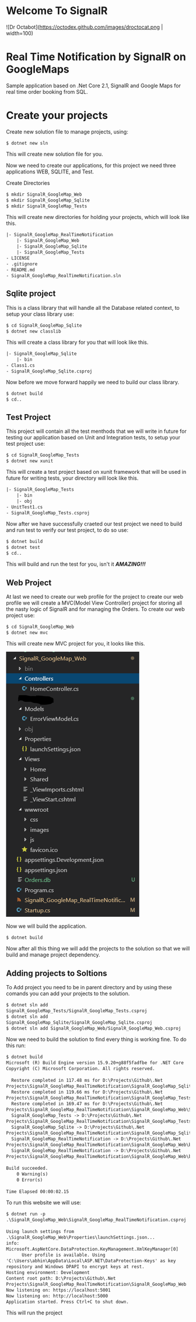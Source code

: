 # Welcome To SignalR
![Dr Octabot](https://octodex.github.com/images/droctocat.png | width=100)

# Real Time Notification by SignalR on GoogleMaps

Sample application based on .Net Core 2.1, SignalR and Google Maps for real time order booking from SQL.

# Create your projects

Create new solution file to manage projects, using:

```
$ dotnet new sln
```

This will create new solution file for you.

Now we need to create our applications, for this project we need three applications WEB, SQLITE, and Test.

Create Directories

```
$ mkdir SignalR_GoogleMap_Web
$ mkdir SignalR_GoogleMap_Sqlite
$ mkdir SignalR_GoogleMap_Tests
```
This will create new directories for holding your projects, which will look like this.

```
|- SignalR_GoogleMap_RealTimeNotification
    |- SignalR_GoogleMap_Web
    |- SignalR_GoogleMap_Sqlite
    |- SignalR_GoogleMap_Tests
- LICENSE
- .gitignore
- README.md
- SignalR_GoogleMap_RealTimeNotification.sln
```

## Sqlite project

This is a class library that will handle all the Database related context, to setup your class library use:

```
$ cd SignalR_GoogleMap_Sqlite
$ dotnet new classlib
```
This will create a class library for you that will look like this.
```
|- SignalR_GoogleMap_Sqlite
    |- bin
- Class1.cs
- SignalR_GoogleMap_Sqlite.csproj
```
Now before we move forward happily we need to build our class library.
```
$ dotnet build
$ cd..
```
## Test Project
This project will contain all the test menthods that we will write in future for testing our application based on Unit and Integration tests, to setup your test project use:

```
$ cd SignalR_GoogleMap_Tests
$ dotnet new xunit
```
This will create a test project based on xunit framework that will be used in future for writing tests, your directory will look like this.
```
|- SignalR_GoogleMap_Tests
    |- bin
    |- obj
- UnitTest1.cs
- SignalR_GoogleMap_Tests.csproj
```
Now after we have successfully craeted our test project we need to build and run test to verify our test project, to do so use:
```
$ dotnet build
$ dotnet test
$ cd..
```
This will build and run the test for you, isn't it ***AMAZING!!!***

## Web Project
At last we need to create our web profile for the project to create our web profile we will create a MVC(Model View Controller) project for storing all the nasty logic of SignalR and for managing the Orders. To create our web project use:
```
$ cd SignalR_GoogleMap_Web
$ dotnet new mvc
```
This will create new MVC project for you, it looks like this.

![alt text](Docs/Images/web_architecture.PNG)

Now we will build the application.
```
$ dotnet build
```
Now after all this thing we will add the projects to the solution so that we will build and manage project dependency.

## Adding projects to Soltions

To Add project you need to be in parent directory and by using these comands you can add your projects to the solution.

```
$ dotnet sln add SignalR_GoogleMap_Tests/SignalR_GoogleMap_Tests.csproj
$ dotnet sln add SignalR_GoogleMap_Sqlite/SignalR_GoogleMap_Sqlite.csproj
$ dotnet sln add SignalR_GoogleMap_Web/SignalR_GoogleMap_Web.csproj
```
Now we need to build the solution to find every thing is working fine. To do this run:
```
$ dotnet build
Microsoft (R) Build Engine version 15.9.20+g88f5fadfbe for .NET Core
Copyright (C) Microsoft Corporation. All rights reserved.

  Restore completed in 117.48 ms for D:\Projects\Github\.Net Projects\SignalR_GoogleMap_RealTimeNotification\SignalR_GoogleMap_Sqlite\SignalR_GoogleMap_Sqlite.csproj.
  Restore completed in 119.66 ms for D:\Projects\Github\.Net Projects\SignalR_GoogleMap_RealTimeNotification\SignalR_GoogleMap_Tests\SignalR_GoogleMap_Tests.csproj.
  Restore completed in 169.47 ms for D:\Projects\Github\.Net Projects\SignalR_GoogleMap_RealTimeNotification\SignalR_GoogleMap_Web\SignalR_GoogleMap_RealTimeNotification.csproj.
  SignalR_GoogleMap_Tests -> D:\Projects\Github\.Net Projects\SignalR_GoogleMap_RealTimeNotification\SignalR_GoogleMap_Tests\bin\Debug\netcoreapp2.1\SignalR_GoogleMap_Tests.dll
  SignalR_GoogleMap_Sqlite -> D:\Projects\Github\.Net Projects\SignalR_GoogleMap_RealTimeNotification\SignalR_GoogleMap_Sqlite\bin\Debug\netstandard2.0\SignalR_GoogleMap_Sqlite.dll
  SignalR_GoogleMap_RealTimeNotification -> D:\Projects\Github\.Net Projects\SignalR_GoogleMap_RealTimeNotification\SignalR_GoogleMap_Web\bin\Debug\netcoreapp2.1\SignalR_GoogleMap_RealTimeNotification.dll
  SignalR_GoogleMap_RealTimeNotification -> D:\Projects\Github\.Net Projects\SignalR_GoogleMap_RealTimeNotification\SignalR_GoogleMap_Web\bin\Debug\netcoreapp2.1\SignalR_GoogleMap_RealTimeNotification.Views.dll

Build succeeded.
    0 Warning(s)
    0 Error(s)

Time Elapsed 00:00:02.15
```

To run this website we will use:

```
$ dotnet run -p .\SignalR_GoogleMap_Web\SignalR_GoogleMap_RealTimeNotification.csproj

Using launch settings from .\SignalR_GoogleMap_Web\Properties\launchSettings.json...
info: Microsoft.AspNetCore.DataProtection.KeyManagement.XmlKeyManager[0]
      User profile is available. Using 'C:\Users\abhin\AppData\Local\ASP.NET\DataProtection-Keys' as key repository and Windows DPAPI to encrypt keys at rest.
Hosting environment: Development
Content root path: D:\Projects\Github\.Net Projects\SignalR_GoogleMap_RealTimeNotification\SignalR_GoogleMap_Web
Now listening on: https://localhost:5001
Now listening on: http://localhost:5000
Application started. Press Ctrl+C to shut down.
```
This will run the project
